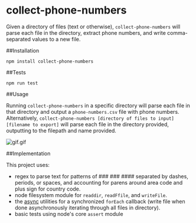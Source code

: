 # collect-phone-numbers

Given a directory of files (text or otherwise), `collect-phone-numbers` will parse each file in the directory, extract phone numbers, and write comma-separated values to a new file.

##Installation

`npm install collect-phone-numbers`

##Tests

`npm run test`


##Usage

Running `collect-phone-numbers` in a specific directory will parse each file in that directory and output a `phone-numbers.csv` file with phone numbers. Alternatively, `collect-phone-numbers [directory of files to input] [filename to export]` will parse each file in the directory provided, outputting to the filepath and name provided.

![gif.gif](http://s14.postimg.org/coddm1pup/collect.gif)


##Implementation

This project uses:
* regex to parse text for patterns of ### ### #### separated by dashes, periods, or spaces, and accounting for parens around area code and plus sign for country code.
* node filesystem module for `readdir`, `readFfile`, and `writeFile`.
* the [async](https://github.com/caolan/async) utilities for a synchronized `forEach` callback (write file when done asynchronously iterating through all files in directory).
* basic tests using node's core `assert` module